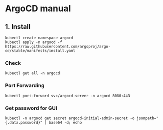 # ArgoCD manual

## 1. Install

```text
kubectl create namespace argocd
kubectl apply -n argocd -f https://raw.githubusercontent.com/argoproj/argo-cd/stable/manifests/install.yaml
```

### Check

```text
kubectl get all -n argocd
```

### Port Forwarding

```text
kubectl port-forward svc/argocd-server -n argocd 8080:443
```

### Get password for GUI

```text
kubectl -n argocd get secret argocd-initial-admin-secret -o jsonpath="{.data.password}" | base64 -d; echo
```
